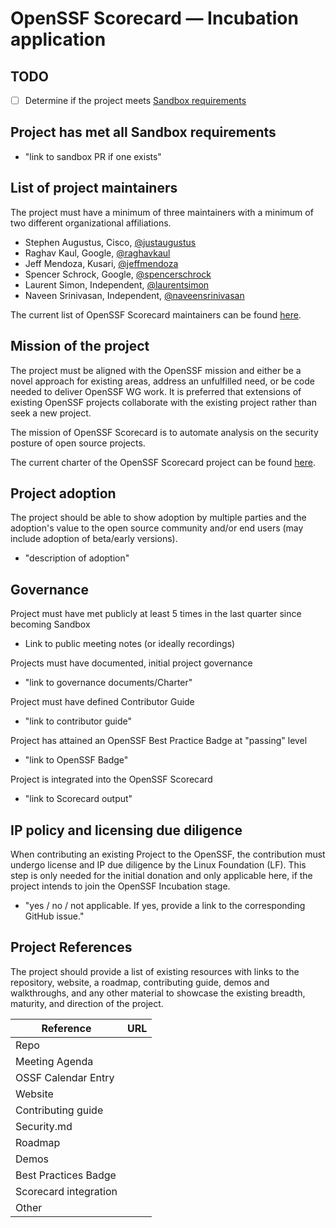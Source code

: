 # OpenSSF Scorecard — Incubation application

## TODO

- [ ] Determine if the project meets [Sandbox requirements](https://github.com/ossf/tac/blob/main/process/project-lifecycle.md#sandbox)

## Project has met all Sandbox requirements

- "link to sandbox PR if one exists"

## List of project maintainers

The project must have a minimum of three maintainers with a minimum of two different organizational affiliations.

- Stephen Augustus, Cisco, [@justaugustus](https://github.com/justaugustus)
- Raghav Kaul, Google, [@raghavkaul](https://github.com/raghavkaul)
- Jeff Mendoza, Kusari, [@jeffmendoza](https://github.com/jeffmendoza)
- Spencer Schrock, Google, [@spencerschrock](https://github.com/spencerschrock)
- Laurent Simon, Independent, [@laurentsimon](https://github.com/laurentsimon)
- Naveen Srinivasan, Independent, [@naveensrinivasan](https://github.com/naveensrinivasan)

The current list of OpenSSF Scorecard maintainers can be found [here](https://github.com/ossf/scorecard/blob/main/MAINTAINERS.md).

## Mission of the project

The project must be aligned with the OpenSSF mission and either be a novel approach for existing areas, address an unfulfilled need, or be code needed to deliver OpenSSF WG work. It is preferred that extensions of existing OpenSSF projects collaborate with the existing project rather than seek a new project.

The mission of OpenSSF Scorecard is to automate analysis on the security posture of open source projects.

The current charter of the OpenSSF Scorecard project can be found [here](https://github.com/ossf/scorecard/blob/main/CHARTER.md).

## Project adoption

The project should be able to show adoption by multiple parties and the adoption's value to the open source community and/or end users (may include adoption of beta/early versions).

- "description of adoption"

## Governance

Project must have met publicly at least 5 times in the last quarter since becoming Sandbox

- Link to public meeting notes (or ideally recordings)

Projects must have documented, initial project governance

- "link to governance documents/Charter"

Project must have defined Contributor Guide

- "link to contributor guide"

Project has attained an OpenSSF Best Practice Badge at "passing" level

- "link to OpenSSF Badge"

Project is integrated into the OpenSSF Scorecard

- "link to Scorecard output"

## IP policy and licensing due diligence

When contributing an existing Project to the OpenSSF, the contribution must undergo license and IP due diligence by the Linux Foundation (LF). This step is only needed for the initial donation and only applicable here, if the project intends to join the OpenSSF Incubation stage.

- "yes / no / not applicable. If yes, provide a link to the corresponding GitHub issue."

## Project References

The project should provide a list of existing resources with links to the repository, website, a roadmap, contributing guide, demos and walkthroughs, and any other material to showcase the existing breadth, maturity, and direction of the project.

| Reference             | URL |
|-----------------------|-----|
| Repo                  |     |
| Meeting Agenda        |     |
| OSSF Calendar Entry   |     |
| Website               |     |
| Contributing guide    |     |
| Security.md           |     |
| Roadmap               |     |
| Demos                 |     |
| Best Practices Badge  |     |
| Scorecard integration |     |
| Other                 |     |
